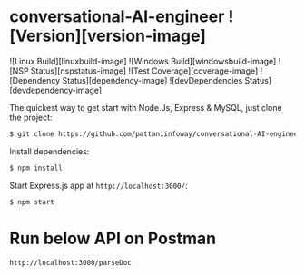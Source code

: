 

# conversational-AI-engineer   ![Version][version-image]

![Linux Build][linuxbuild-image]
![Windows Build][windowsbuild-image]
![NSP Status][nspstatus-image]
![Test Coverage][coverage-image]
![Dependency Status][dependency-image]
![devDependencies Status][devdependency-image]

The quickest way to get start with Node.Js, Express & MySQL, just clone the project:

```bash
$ git clone https://github.com/pattaniinfoway/conversational-AI-engineer.git
```

Install dependencies:

```bash
$ npm install
```

Start Express.js app at `http://localhost:3000/`:

```bash
$ npm start
```

# Run below API on Postman

```bash
http://localhost:3000/parseDoc
```


